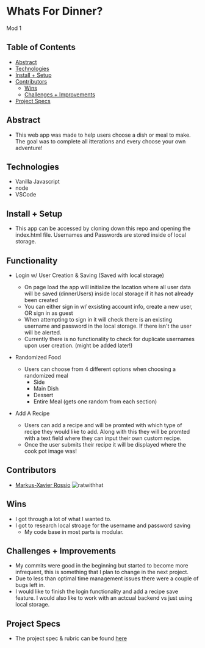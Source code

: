 # Whats For Dinner?
Mod 1


## Table of Contents
  - [Abstract](#abstract)
  - [Technologies](#technologies)
  - [Install + Setup](#set-up)
  - [Contributors](#contributors)
	- [Wins](#wins)
	- [Challenges + Improvements](#challenges-+-Improvements)
  - [Project Specs](#project-specs)

## Abstract
- This web app was made to help users choose a dish or meal to make. The goal was to complete all itterations and every choose your own adventure!

## Technologies
  - Vanilla Javascript
  - node
  - VSCode


## Install + Setup
- This app can be accessed by cloning down this repo and opening the index.html file. Usernames and Passwords are stored inside of local storage.



## Functionality
- Login w/ User Creation & Saving (Saved with local storage) 
	- On page load the app will initialize the location where all user data will be saved (dinnerUsers) inside local storage if it has not already been 	created
	- You can either sign in w/ exsisting account info, create a new user, OR sign in as guest
	- When attempting to sign in it will check there is an existing username and password in the local storage. If there isn't the user will be alerted. 
	- Currently there is no functionality to check for duplicate usernames upon user creation. (might be added later!)

- Randomized Food
	- Users can choose from 4 different options when choosing a randomized meal
		- Side
		- Main Dish
		- Dessert
		- Entire Meal (gets one random from each section)

- Add A Recipe 
	- Users can add a recipe and will be promted with which type of recipe they would like to add. Along with this they will be promted with a text field where they can input their own custom recipe. 
	- Once the user submits their recipe it will be displayed where the cook pot image was! 


## Contributors
  - [Markus-Xavier Rossio](https://github.com/Markus-Xavier) 
![ratwithhat](https://user-images.githubusercontent.com/48008726/126930660-dbc916e3-928f-4fbd-ae86-3646bfc0c58c.png)

## Wins
- I got through a lot of what I wanted to.
- I got to research local stroage for the username and password saving
  - My code base in most parts is modular.

## Challenges + Improvements
- My commits were good in the beginning but started to become more infrequent, this is something that I plan to change in the next project.
- Due to less than optimal time management issues there were a couple of bugs left in. 
- I would like to finish the login functionality and add a recipe save feature. I would also like to work with an actcual backend vs just using local storage.


## Project Specs
  - The project spec & rubric can be found [here](https://frontend.turing.edu/projects/module-1/dinner.html)
